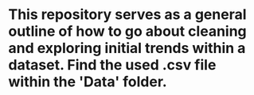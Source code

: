 # This repository serves as a general outline of how to go about cleaning and exploring initial trends within a dataset. Find the used .csv file within the 'Data' folder. 
